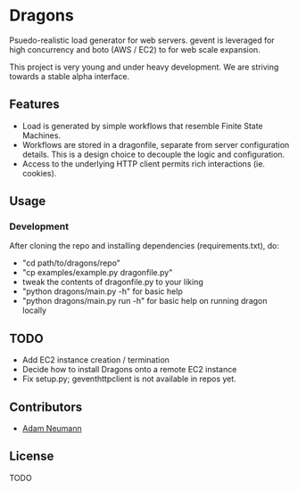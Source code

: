 # Dragons

Psuedo-realistic load generator for web servers. gevent is leveraged for high concurrency and boto (AWS / EC2) to for web scale expansion.

This project is very young and under heavy development. We are striving towards a stable alpha interface.

## Features

* Load is generated by simple workflows that resemble Finite State Machines.
* Workflows are stored in a dragonfile, separate from server configuration details. This is a design choice to decouple the logic and configuration.
* Access to the underlying HTTP client permits rich interactions (ie. cookies).

## Usage

### Development

After cloning the repo and installing dependencies (requirements.txt), do:
- "cd path/to/dragons/repo"
- "cp examples/example.py dragonfile.py"
- tweak the contents of dragonfile.py to your liking
- "python dragons/main.py -h" for basic help
- "python dragons/main.py run -h" for basic help on running dragon locally

## TODO

* Add EC2 instance creation / termination
* Decide how to install Dragons onto a remote EC2 instance
* Fix setup.py; geventhttpclient is not available in repos yet.


## Contributors

* [Adam Neumann](adam@noizwaves.com)

## License

TODO